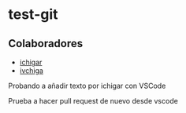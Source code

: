 # test-git
## Colaboradores
* [ichigar](https://github.com/ichigar)
* [ivchiga](https://github.com/ivchiga)

Probando a añadir texto por ichigar con VSCode

Prueba a hacer pull request de nuevo desde vscode
